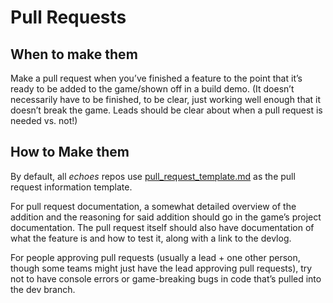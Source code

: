 # Pull Requests

## When to make them
Make a pull request when you’ve finished a feature to the point that it’s ready to be added to the game/shown off in a build demo. (It doesn’t necessarily have to be finished, to be clear, just working well enough that it doesn’t break the game. Leads should be clear about when a pull request is needed vs. not!)

##  How to Make them
By default, all *echoes* repos use [pull_request_template.md](../.github/pull_request_template.md) as the pull request information template.

For pull request documentation, a somewhat detailed overview of the addition and the reasoning for said addition should go in the game’s project documentation. The pull request itself should also have documentation of what the feature is and how to test it, along with a link to the devlog.

For people approving pull requests (usually a lead + one other person, though some teams might just have the lead approving pull requests), try not to have console errors or game-breaking bugs in code that’s pulled into the dev branch.





